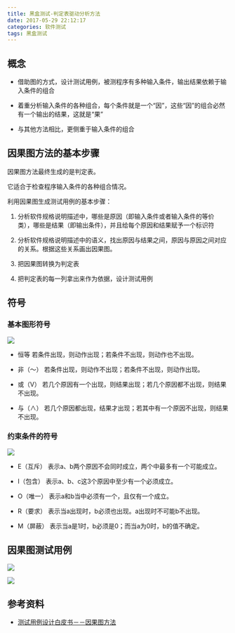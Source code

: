 ```yaml
---
title: 黑盒测试-判定表驱动分析方法
date: 2017-05-29 22:12:17
categories: 软件测试
tags: 黑盒测试
---
```



## 概念

- 借助图的方式，设计测试用例，被测程序有多种输入条件，输出结果依赖于输入条件的组合

- 着重分析输入条件的各种组合，每个条件就是一个“因”，这些“因”的组合必然有一个输出的结果，这就是“果”

- 与其他方法相比，更侧重于输入条件的组合

<!-- more -->

## 因果图方法的基本步骤

因果图方法最终生成的是判定表。

它适合于检查程序输入条件的各种组合情况。

利用因果图生成测试用例的基本步骤：

1. 分析软件规格说明描述中，哪些是原因（即输入条件或者输入条件的等价类），哪些是结果（即输出条件），并且给每个原因和结果赋予一个标识符

2. 分析软件规格说明描述中的语义，找出原因与结果之间，原因与原因之间对应的关系。根据这些关系画出因果图。

3. 把因果图转换为判定表

4. 把判定表的每一列拿出来作为依据，设计测试用例


## 符号

### 基本图形符号

![](http://oke2lzov9.bkt.clouddn.com/17-4-6/24956877-file_1491489084636_15720.png)

- 恒等
    若条件出现，则动作出现；若条件不出现，则动作也不出现。

- 非（～）
    若条件出现，则动作不出现；若条件不出现，则动作出现。

- 或（V）
    若几个原因有一个出现，则结果出现；若几个原因都不出现，则结果不出现。

- 与（∧）
    若几个原因都出现，结果才出现；若其中有一个原因不出现，则结果不出现。

### 约束条件的符号

![](http://oke2lzov9.bkt.clouddn.com/17-4-6/4887084-file_1491489087881_6471.png)

- E（互斥）
    表示a、b两个原因不会同时成立，两个中最多有一个可能成立。

- I（包含）
    表示a、b、c这3个原因中至少有一个必须成立。

- O（唯一）
    表示a和b当中必须有一个，且仅有一个成立。

- R（要求）
    表示当a出现时，b必须也出现。a出现时不可能b不出现。

- M（屏蔽）
    表示当a是1时，b必须是0；而当a为0时，b的值不确定。

## 因果图测试用例

![](http://oke2lzov9.bkt.clouddn.com/17-4-6/2757739-file_1491489884863_a1cd.png)

![](http://oke2lzov9.bkt.clouddn.com/17-4-6/93893500-file_1491489886459_11a91.png)


## 参考资料

- [测试用例设计白皮书－－因果图方法](http://blog.csdn.net/vincetest/article/details/1478552)